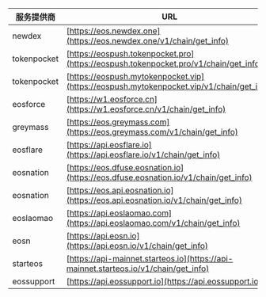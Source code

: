 | 服务提供商    | URL                                             |
|--------------|-------------------------------------------------|
| newdex       | [https://eos.newdex.one](https://eos.newdex.one/v1/chain/get_info)               |
| tokenpocket  | [https://eospush.tokenpocket.pro](https://eospush.tokenpocket.pro/v1/chain/get_info) |
| tokenpocket  | [https://eospush.mytokenpocket.vip](https://eospush.mytokenpocket.vip/v1/chain/get_info) |
| eosforce     | [https://w1.eosforce.cn](https://w1.eosforce.cn/v1/chain/get_info)            |
| greymass     | [https://eos.greymass.com](https://eos.greymass.com/v1/chain/get_info)         |
| eosflare     | [https://api.eosflare.io](https://api.eosflare.io/v1/chain/get_info)            |
| eosnation    | [https://eos.dfuse.eosnation.io](https://eos.dfuse.eosnation.io/v1/chain/get_info) |
| eosnation    | [https://eos.api.eosnation.io](https://eos.api.eosnation.io/v1/chain/get_info)   |
| eoslaomao    | [https://api.eoslaomao.com](https://api.eoslaomao.com/v1/chain/get_info)        |
| eosn         | [https://api.eosn.io](https://api.eosn.io/v1/chain/get_info)                    |
| starteos     | [https://api-mainnet.starteos.io](https://api-mainnet.starteos.io/v1/chain/get_info) |
| eossupport   | [https://api.eossupport.io](https://api.eossupport.io)                            |
